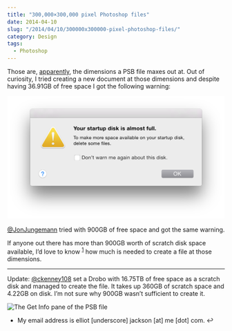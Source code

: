 ```yaml
---
title: "300,000×300,000 pixel Photoshop files"
date: 2014-04-10
slug: "/2014/04/10/300000x300000-pixel-photoshop-files/"
category: Design
tags:
  - Photoshop
---
```


Those are, [apparently](https://www.adobe.com/devnet-apps/photoshop/fileformatashtml/), the dimensions a PSB file maxes out at. Out of curiosity, I tried creating a new document at those dimensions and despite having 36.91GB of free space I got the following warning:

![OS X's “Your startup disk is almost full” warning dialog](/static/posts/300000x300000-pixel-photoshop-files/Screen_Shot_2015-04-10_at_23.06.12.png)

[@JonJungemann](http://twitter.com/JonJungemann) tried with 900GB of free space and got the same warning.

If anyone out there has more than 900GB worth of scratch disk space available, I’d love to know <sup id="fnref-175-2"><a href="#fn-175-2">1</a></sup> how much is needed to create a file at those dimensions.

* * *

Update: [@ckenney108](http://twitter.com/ckenney108) set a Drobo with 16.75TB of free space as a scratch disk and managed to create the file. It takes up 360GB of scratch space and 4.22GB on disk. I’m not sure why 900GB wasn’t sufficient to create it.

![The Get Info pane of the PSB file](https://elliotekj.com/wp-content/uploads/2014/04/proof.png)

- My email address is elliot [underscore] jackson [at] me [dot] com.&nbsp;↩

